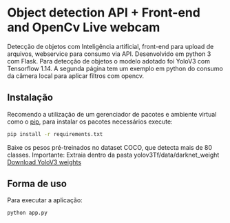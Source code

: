 # Object detection API + Front-end and OpenCv Live webcam
Detecção de objetos com Inteligência artificial, front-end para upload de arquivos, webservice para consumo via API. Desenvolvido em python 3 com Flask. Para detecção de objetos o modelo adotado foi YoloV3 com Tensorflow 1.14.
A segunda página tem um exemplo em python do consumo da câmera local para aplicar filtros com opencv.

## Instalação

Recomendo a utilização de um gerenciador de pacotes e ambiente virtual como o [pip](https://pip.pypa.io/en/stable/), para instalar os pacotes necessários execute:

```bash
pip install -r requirements.txt
```

Baixe os pesos pré-treinados no dataset COCO, que detecta mais de 80 classes. Importante: Extraia dentro da pasta yolov3Tf/data/darknet_weight
[Download YoloV3 weights](https://emannuell.com.br/downloads/darknet_weights.zip)

## Forma de uso
Para executar a aplicação:
```bash
python app.py
```
